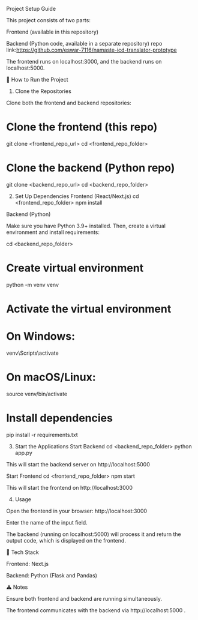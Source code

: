 Project Setup Guide

This project consists of two parts:

Frontend (available in this repository)

Backend (Python code, available in a separate repository)
repo link:https://github.com/eswar-7116/namaste-icd-translator-prototype

The frontend runs on localhost:3000, and the backend runs on localhost:5000.

🚀 How to Run the Project
1. Clone the Repositories

Clone both the frontend and backend repositories:

# Clone the frontend (this repo)
git clone <frontend_repo_url>
cd <frontend_repo_folder>

# Clone the backend (Python repo)
git clone <backend_repo_url>
cd <backend_repo_folder>

2. Set Up Dependencies
Frontend (React/Next.js)
cd <frontend_repo_folder>
npm install

Backend (Python)

Make sure you have Python 3.9+ installed. Then, create a virtual environment and install requirements:

cd <backend_repo_folder>

# Create virtual environment
python -m venv venv

# Activate the virtual environment
# On Windows:
venv\Scripts\activate
# On macOS/Linux:
source venv/bin/activate

# Install dependencies
pip install -r requirements.txt

3. Start the Applications
Start Backend
cd <backend_repo_folder>
python app.py


This will start the backend server on http://localhost:5000

Start Frontend
cd <frontend_repo_folder>
npm start


This will start the frontend on http://localhost:3000

4. Usage

Open the frontend in your browser: http://localhost:3000

Enter the name of the  input field.

The backend (running on localhost:5000) will process it and return the output code, which is displayed on the frontend.

📂 Tech Stack

Frontend:  Next.js

Backend: Python (Flask and Pandas)

⚠️ Notes

Ensure both frontend and backend are running simultaneously.

The frontend communicates with the backend via http://localhost:5000
.
